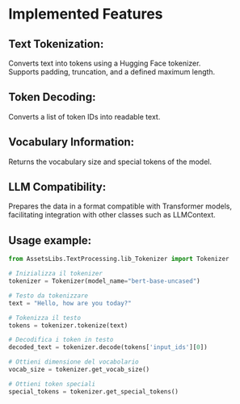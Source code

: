 # Implemented Features

## Text Tokenization:

Converts text into tokens using a Hugging Face tokenizer.  
Supports padding, truncation, and a defined maximum length.

## Token Decoding:

Converts a list of token IDs into readable text.

## Vocabulary Information:

Returns the vocabulary size and special tokens of the model.

## LLM Compatibility:

Prepares the data in a format compatible with Transformer models, facilitating integration with other classes such as LLMContext.

## Usage example:
```python
from AssetsLibs.TextProcessing.lib_Tokenizer import Tokenizer

# Inizializza il tokenizer
tokenizer = Tokenizer(model_name="bert-base-uncased")

# Testo da tokenizzare
text = "Hello, how are you today?"

# Tokenizza il testo
tokens = tokenizer.tokenize(text)

# Decodifica i token in testo
decoded_text = tokenizer.decode(tokens['input_ids'][0])

# Ottieni dimensione del vocabolario
vocab_size = tokenizer.get_vocab_size()

# Ottieni token speciali
special_tokens = tokenizer.get_special_tokens()

```